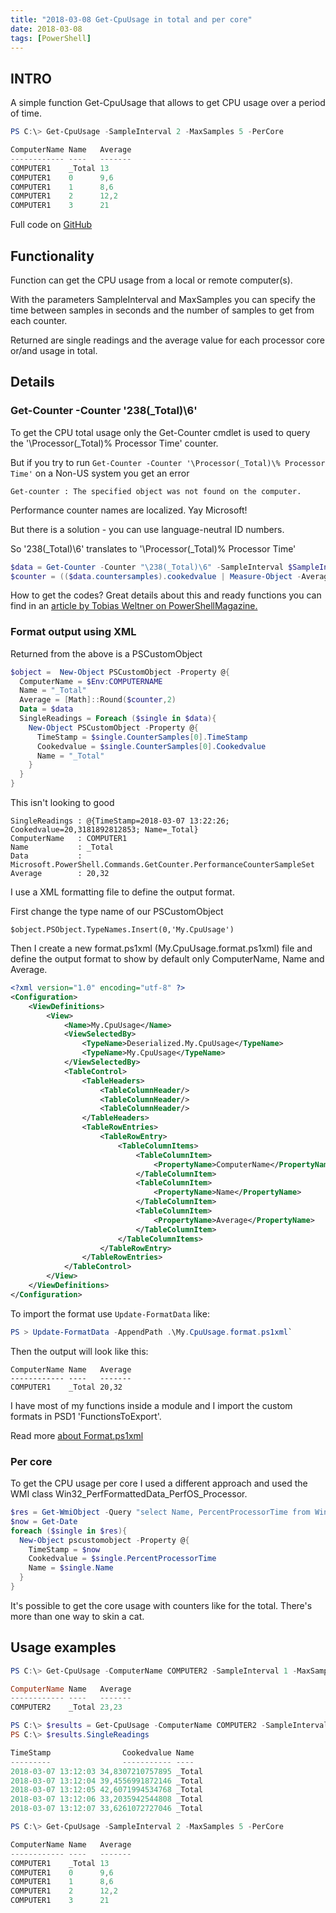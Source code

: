 ```yaml
---
title: "2018-03-08 Get-CpuUsage in total and per core"
date: 2018-03-08
tags: [PowerShell]
---
```


## INTRO

A simple function Get-CpuUsage that allows to get CPU usage over a period of time.

```PowerShell
PS C:\> Get-CpuUsage -SampleInterval 2 -MaxSamples 5 -PerCore

ComputerName Name   Average
------------ ----   -------
COMPUTER1    _Total 13     
COMPUTER1    0      9,6    
COMPUTER1    1      8,6    
COMPUTER1    2      12,2   
COMPUTER1    3      21    
 ```

Full code on [GitHub](https://github.com/amnich/Get-CpuUsage)

## Functionality

Function can get the CPU usage from a local or remote computer(s). 

With the parameters SampleInterval and MaxSamples you can specify the time between samples in seconds and the number of samples to get from each counter.

Returned are single readings and the average value for each processor core or/and usage in total.

## Details

### Get-Counter -Counter '238(_Total)\6'

To get the CPU total usage only the Get-Counter cmdlet is used to query the '\Processor(_Total)\% Processor Time' counter.

But if you try to run `Get-Counter -Counter '\Processor(_Total)\% Processor Time'` on a Non-US system you get an error
```
Get-counter : The specified object was not found on the computer.
```

Performance counter names are localized. Yay Microsoft!

But there is a solution - you can use language-neutral ID numbers.

So '238(_Total)\6' translates to '\Processor(_Total)\% Processor Time'

```powershell
$data = Get-Counter -Counter "\238(_Total)\6" -SampleInterval $SampleInterval -MaxSamples $MaxSamples 
$counter = (($data.countersamples).cookedvalue | Measure-Object -Average).average
```

How to get the codes? Great details about this and ready functions you can find in an [article by Tobias Weltner on PowerShellMagazine.](http://www.powershellmagazine.com/2013/07/19/querying-performance-counters-from-powershell/)

### Format output using XML

Returned from the above is a PSCustomObject

```powershell
$object =  New-Object PSCustomObject -Property @{
  ComputerName = $Env:COMPUTERNAME
  Name = "_Total"
  Average = [Math]::Round($counter,2)
  Data = $data
  SingleReadings = Foreach ($single in $data){
    New-Object PSCustomObject -Property @{
      TimeStamp = $single.CounterSamples[0].TimeStamp
      Cookedvalue = $single.CounterSamples[0].Cookedvalue
      Name = "_Total"
    }
  }		
}
```
This isn't looking to good
```
SingleReadings : @{TimeStamp=2018-03-07 13:22:26; Cookedvalue=20,3181892812853; Name=_Total}
ComputerName   : COMPUTER1
Name           : _Total
Data           : Microsoft.PowerShell.Commands.GetCounter.PerformanceCounterSampleSet
Average        : 20,32
```

I use a XML formatting file to define the output format.

First change the type name of our PSCustomObject
```
$object.PSObject.TypeNames.Insert(0,'My.CpuUsage')
```

Then I create a new format.ps1xml (My.CpuUsage.format.ps1xml) file and define the output format to show by default only ComputerName, Name and Average.

```xml
<?xml version="1.0" encoding="utf-8" ?>
<Configuration>
	<ViewDefinitions>
		<View>
			<Name>My.CpuUsage</Name>
			<ViewSelectedBy>
				<TypeName>Deserialized.My.CpuUsage</TypeName>
				<TypeName>My.CpuUsage</TypeName>				
			</ViewSelectedBy>
			<TableControl>
				<TableHeaders>
					<TableColumnHeader/>												
					<TableColumnHeader/>
					<TableColumnHeader/>
				</TableHeaders>
				<TableRowEntries>
					<TableRowEntry>
						<TableColumnItems>
							<TableColumnItem>
								<PropertyName>ComputerName</PropertyName>
							</TableColumnItem>							
							<TableColumnItem>
								<PropertyName>Name</PropertyName>
							</TableColumnItem>
							<TableColumnItem>
								<PropertyName>Average</PropertyName>
							</TableColumnItem>							
						</TableColumnItems>
					</TableRowEntry>
				</TableRowEntries>
			</TableControl>
		</View>
	</ViewDefinitions>
</Configuration>
```

To import the format use `Update-FormatData` like:
```Powershell
PS > Update-FormatData -AppendPath .\My.CpuUsage.format.ps1xml`
```

Then the output will look like this:

```
ComputerName Name   Average
------------ ----   -------
COMPUTER1    _Total 20,32
```

I have most of my functions inside a module and I import the custom formats in PSD1 'FunctionsToExport'.

Read more [about Format.ps1xml](https://docs.microsoft.com/en-us/powershell/module/microsoft.powershell.core/about/about_format.ps1xml?view=powershell-6)

### Per core

To get the CPU usage per core I used a different approach and used the WMI class Win32_PerfFormattedData_PerfOS_Processor.
```powershell
$res = Get-WmiObject -Query "select Name, PercentProcessorTime from Win32_PerfFormattedData_PerfOS_Processor" 
$now = Get-Date
foreach ($single in $res){
  New-Object pscustomobject -Property @{
    TimeStamp = $now
    Cookedvalue = $single.PercentProcessorTime
    Name = $single.Name
  }
}
```
It's possible to get the core usage with counters like for the total. There's more than one way to skin a cat.

## Usage examples

```PowerShell
PS C:\> Get-CpuUsage -ComputerName COMPUTER2 -SampleInterval 1 -MaxSamples 5

ComputerName Name   Average
------------ ----   -------
COMPUTER2    _Total 23,23
```

```PowerShell
PS C:\> $results = Get-CpuUsage -ComputerName COMPUTER2 -SampleInterval 1 -MaxSamples 5
PS C:\> $results.SingleReadings

TimeStamp                Cookedvalue Name  
---------                ----------- ----  
2018-03-07 13:12:03 34,8307210757895 _Total
2018-03-07 13:12:04 39,4556991872146 _Total
2018-03-07 13:12:05 42,6071994534768 _Total
2018-03-07 13:12:06 33,2035942544808 _Total
2018-03-07 13:12:07 33,6261072727046 _Total
```

```PowerShell
PS C:\> Get-CpuUsage -SampleInterval 2 -MaxSamples 5 -PerCore

ComputerName Name   Average
------------ ----   -------
COMPUTER1    _Total 13     
COMPUTER1    0      9,6    
COMPUTER1    1      8,6    
COMPUTER1    2      12,2   
COMPUTER1    3      21    
 ```

